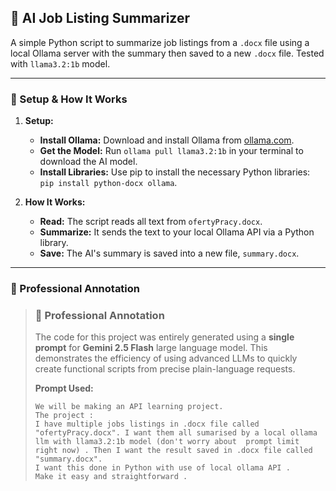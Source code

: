 ## 📄 AI Job Listing Summarizer

A simple Python script to summarize job listings from a `.docx` file using a local Ollama server with the summary then saved to a new `.docx` file. Tested with `llama3.2:1b` model.

---

### 🚀 Setup & How It Works

1.  **Setup:**
    * **Install Ollama:** Download and install Ollama from [ollama.com](https://ollama.com/).
    * **Get the Model:** Run `ollama pull llama3.2:1b` in your terminal to download the AI model.
    * **Install Libraries:** Use pip to install the necessary Python libraries: `pip install python-docx ollama`.

2.  **How It Works:**
    * **Read:** The script reads all text from `ofertyPracy.docx`.
    * **Summarize:** It sends the text to your local Ollama API via a Python library.
    * **Save:** The AI's summary is saved into a new file, `summary.docx`.

---

### 📝 Professional Annotation

> ### 📝 Professional Annotation
> 
> The code for this project was entirely generated using a **single prompt** for **Gemini 2.5 Flash** large language model. This demonstrates the efficiency of using advanced LLMs to quickly create functional scripts from precise plain-language requests.
> 
> **Prompt Used:**
> ```
> We will be making an API learning project.
> The project :
> I have multiple jobs listings in .docx file called "ofertyPracy.docx". I want them all sumarised by a local ollama llm with llama3.2:1b model (don't worry about  prompt limit right now) . Then I want the result saved in .docx file called "summary.docx".
> I want this done in Python with use of local ollama API .
> Make it easy and straightforward .
> ```
